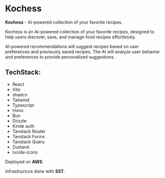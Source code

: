 # Kochess

**Kochess** - AI-powered collection of your favorite recipes.

Kochess is an AI-powered collection of your favorite recipes, designed to help users discover, save, and manage food recipes effortlessly.

AI-powered recommendations will suggest recipes based on user preferences and previously saved recipes. The AI will analyze user behavior and preferences to provide personalized suggestions.

## TechStack:

- React
- Vite
- shadcn
- Tailwind
- Typescript
- Hono
- Bun
- Drizzle
- Kinde auth
- Tanstack Router
- Tanstack Forms
- Tanstack Query
- Zustand
- lucide-icons

Deployed on **AWS**.

Infrastructure done with **SST**.
